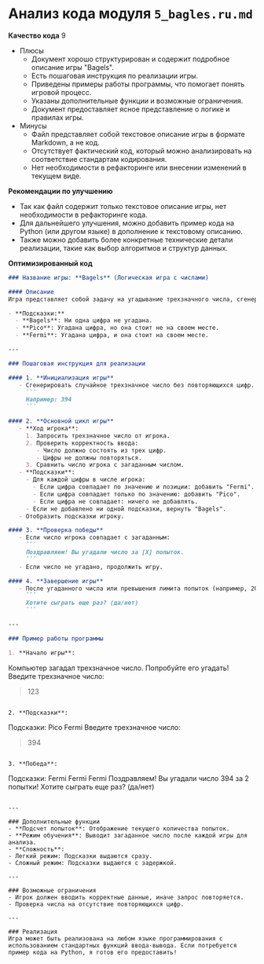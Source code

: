 # Анализ кода модуля `5_bagles.ru.md`

**Качество кода**
9
-   Плюсы
    -   Документ хорошо структурирован и содержит подробное описание игры "Bagels".
    -   Есть пошаговая инструкция по реализации игры.
    -   Приведены примеры работы программы, что помогает понять игровой процесс.
    -   Указаны дополнительные функции и возможные ограничения.
    -   Документ предоставляет ясное представление о логике и правилах игры.
-   Минусы
    -   Файл представляет собой текстовое описание игры в формате Markdown, а не код.
    -   Отсутствует фактический код, который можно анализировать на соответствие стандартам кодирования.
    -   Нет необходимости в рефакторинге или внесении изменений в текущем виде.

**Рекомендации по улучшению**
-   Так как файл содержит только текстовое описание игры, нет необходимости в рефакторинге кода.
-   Для дальнейшего улучшения, можно добавить пример кода на Python (или другом языке) в дополнение к текстовому описанию.
-   Также можно добавить более конкретные технические детали реализации, такие как выбор алгоритмов и структур данных.

**Оптимизированный код**
```markdown
### Название игры: **Bagels** (Логическая игра с числами)

#### Описание
Игра представляет собой задачу на угадывание трехзначного числа, сгенерированного компьютером. Цель игрока — угадать число за минимальное количество попыток, основываясь на подсказках компьютера. 

- **Подсказки:**
  - **Bagels**: Ни одна цифра не угадана.
  - **Pico**: Угадана цифра, но она стоит не на своем месте.
  - **Fermi**: Угадана цифра, и она стоит на своем месте.

---

### Пошаговая инструкция для реализации

#### 1. **Инициализация игры**
   - Сгенерировать случайное трехзначное число без повторяющихся цифр.
     ```
     Например: 394
     ```

#### 2. **Основной цикл игры**
   - **Ход игрока**:
     1. Запросить трехзначное число от игрока.
     2. Проверить корректность ввода:
        - Число должно состоять из трех цифр.
        - Цифры не должны повторяться.
     3. Сравнить число игрока с загаданным числом.
   - **Подсказки**:
     - Для каждой цифры в числе игрока:
       - Если цифра совпадает по значению и позиции: добавить "Fermi".
       - Если цифра совпадает только по значению: добавить "Pico".
       - Если цифра не совпадает: ничего не добавлять.
     - Если не добавлено ни одной подсказки, вернуть "Bagels".
   - Отобразить подсказки игроку.

#### 3. **Проверка победы**
   - Если число игрока совпадает с загаданным:
     ```
     Поздравляем! Вы угадали число за [X] попыток.
     ```
   - Если число не угадано, продолжить игру.

#### 4. **Завершение игры**
   - После угаданного числа или превышения лимита попыток (например, 20), предложить начать новую игру:
     ```
     Хотите сыграть еще раз? (да/нет)
     ```

---

### Пример работы программы

1. **Начало игры**:
   ```
   Компьютер загадал трехзначное число. Попробуйте его угадать!
   Введите трехзначное число:
   > 123
   ```

2. **Подсказки**:
   ```
   Подсказки: Pico Fermi
   Введите трехзначное число:
   > 394
   ```

3. **Победа**:
   ```
   Подсказки: Fermi Fermi Fermi
   Поздравляем! Вы угадали число 394 за 2 попытки!
   Хотите сыграть еще раз? (да/нет)
   ```

---

### Дополнительные функции
- **Подсчет попыток**: Отображение текущего количества попыток.
- **Режим обучения**: Выводит загаданное число после каждой игры для анализа.
- **Сложность**:
  - Легкий режим: Подсказки выдаются сразу.
  - Сложный режим: Подсказки выдаются с задержкой.

---

### Возможные ограничения
- Игрок должен вводить корректные данные, иначе запрос повторяется.
- Проверка числа на отсутствие повторяющихся цифр.

---

### Реализация
Игра может быть реализована на любом языке программирования с использованием стандартных функций ввода-вывода. Если потребуется пример кода на Python, я готов его предоставить!
```